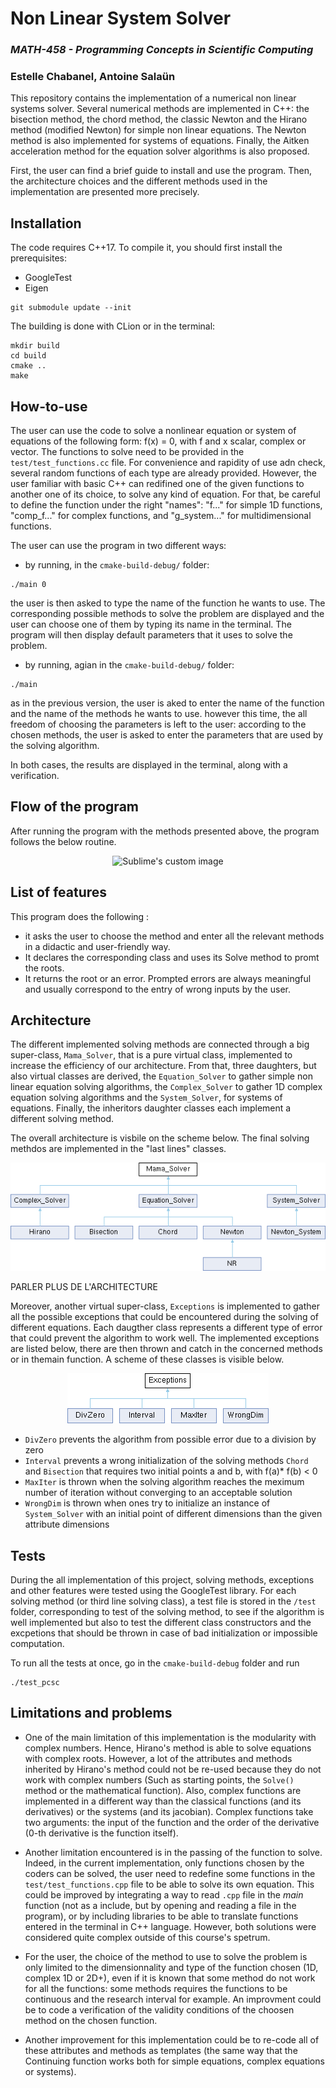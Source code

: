 # **Non Linear System Solver**
### *MATH-458 - Programming Concepts in Scientific Computing*
### Estelle Chabanel, Antoine Salaün
  
   
This repository contains the implementation of a numerical non linear systems solver. Several numerical methods are implemented in C++: the bisection method, the chord method, the classic Newton and the Hirano method (modified Newton) for simple non linear equations. The Newton method is also implemented for systems of equations. Finally, the Aitken acceleration method for the equation solver algorithms is also proposed.

First, the user can find a brief guide to install and use the program. Then, the architecture choices and the different methods used in the implementation are presented more precisely.


## Installation

The code requires C++17. To compile it, you should first install the prerequisites:
* GoogleTest 
* Eigen

````
git submodule update --init
````

The building is done with CLion or in the terminal:

````
mkdir build
cd build
cmake ..
make
````


## How-to-use

The user can use the code to solve a nonlinear equation or system of equations of the following form: f(x) = 0, with f and x scalar, complex or vector. The functions to solve need to be provided in the ``test/test_functions.cc`` file. For convenience and rapidity of use adn check, several random functions of each type are already provided. However, the user familiar with basic C++ can redifined one of the given functions to another one of its choice, to solve any kind of equation. For that, be careful to define the function under the right "names": "f..." for simple 1D functions, "comp_f..." for complex functions, and "g_system..." for multidimensional functions.

The user can use the program in two different ways:
* by running, in the `cmake-build-debug/` folder:
````
./main 0
````
the user is then asked to type the name of the function he wants to use. The corresponding possible methods to solve the problem are displayed and the user can choose one of them by typing its name in the terminal. The program will then display default parameters that it uses to solve the problem.

* by running, agian in the `cmake-build-debug/` folder:
````
./main
````
as in the previous version, the user is aked to enter the name of the function and the name of the methods he wants to use. however this time, the all freedom of choosing the parameters is left to the user: according to the chosen methods, the user is asked to enter the parameters that are used by the solving algorithm.

In both cases, the results are displayed in the terminal, along with a verification.


## Flow of the program

After running the program with the methods presented above, the program follows the below routine.

<p align="center">
  <img src="https://github.com/EstelleChabanel/nonlinearsolver/blob/main/doxygen_output/Program_flow.jpeg?raw=true" alt="Sublime's custom image"/>
</p>


## List of features 

This program does the following :
- it asks the user to choose the method and enter all the relevant methods in a didactic and user-friendly way.
- It declares the corresponding class and uses its Solve method to promt the roots.
- It returns the root or an error. Prompted errors are always meaningful and usually correspond to the entry of wrong inputs by the user.

## Architecture

The different implemented solving methods are connected  through a big super-class, ``Mama_Solver``, that is a pure virtual class, implemented to increase the efficiency of our architecture. From that, three daughters, but also virtual classes are derived, the ``Equation_Solver`` to gather simple non linear equation solving algorithms, the ``Complex_Solver`` to gather 1D complex equation solving algorithms and the ``System_Solver``, for systems of equations. Finally, the inheritors daughter classes each implement a different solving method.

The overall architecture is visbile on the scheme below. The final solving methdos are implemented in the "last lines" classes.

<p align="center">
  <img src="https://github.com/EstelleChabanel/nonlinearsolver/blob/main/doxygen_output/html/class_mama___solver.png?raw=true" alt="Sublime's custom image"/>
</p>

PARLER PLUS DE L'ARCHITECTURE

Moreover, another virtual super-class, ``Exceptions`` is implemented to gather all the possible exceptions that could be encountered during the solving of different equations. Each daugther class represents a different type of error that could prevent the algorithm to work well. The implemented exceptions are listed below, there are then thrown and catch in the concerned methods or in themain function. A scheme of these classes is visible below.

<p align="center">
  <img src="https://github.com/EstelleChabanel/nonlinearsolver/blob/main/doxygen_output/html_excpetion/class_exceptions.png?raw=true" alt="Sublime's custom image"/>
</p>

* ``DivZero`` prevents the algorithm from possible error due to a division by zero
* ``Interval`` prevents a wrong initialization of the solving methods ``Chord`` and ``Bisection`` that requires two initial points a and b, with f(a)* f(b) < 0
* ``MaxIter`` is thrown when the solving algorithm reaches the meximum number of iteration without converging to an acceptable solution
* ``WrongDim`` is thrown when ones try to initialize an instance of ``System_Solver`` with an initial point of different dimensions than the given attribute dimensions 


## Tests

During the all implementation of this project, solving methods, exceptions and other features were tested using the GoogleTest library. For each solving method (or third line solving class), a test file is stored in the ``/test`` folder, corresponding to test of the solving method, to see if the algorithm is well implemented but also to test the different class constructors and the excpetions that should be thrown in case of bad initialization or impossible computation.

To run all the tests at once, go in the ``cmake-build-debug`` folder and run
````
./test_pcsc
````


## Limitations and problems

* One of the main limitation of this implementation is the modularity with complex numbers. Hence, Hirano's method is able to solve equations with complex roots. However, a lot of the attributes and methods inherited by Hirano's method could not be re-used because they do not work with complex numbers (Such as starting points, the ``Solve()`` method or the mathematical function).
Also, complex functions are implemented in a different way than the classical functions (and its derivatives) or the systems (and its jacobian). Complex functions take two arguments: the input of the function and the order of the derivative (0-th derivative is the function itself).

* Another limitation encountered is in the passing of the function to solve. Indeed, in the current implementation, only functions chosen by the coders can be solved, the user need to redefine some functions in the ``test/test_functions.cpp`` file to be able to solve its own equation. This could be improved by integrating a way to read ``.cpp`` file in the *main* function (not as a include, but by opening and reading a file in the program), or by including libraries to be able to translate functions entered in the terminal in C++ language. However, both solutions were considered quite complex outside of this course's spetrum.

* For the user, the choice of the method to use to solve the problem is only limited to the dimensionnality and type of the function chosen (1D, complex 1D or 2D+), even if it is known that some method do not work for all the functions: some methods requires the functions to be continuous and the research interval for example. An improvment could be to code a verification of the validity conditions of the choosen method on the chosen function.

* Another improvement for this implementation could be to re-code all of these attributes and methods as templates (the same way that the Continuing function works both for simple equations, complex equations or systems).
